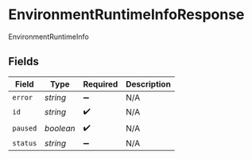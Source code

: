 # EnvironmentRuntimeInfoResponse

EnvironmentRuntimeInfo


## Fields

| Field              | Type               | Required           | Description        |
| ------------------ | ------------------ | ------------------ | ------------------ |
| `error`            | *string*           | :heavy_minus_sign: | N/A                |
| `id`               | *string*           | :heavy_check_mark: | N/A                |
| `paused`           | *boolean*          | :heavy_check_mark: | N/A                |
| `status`           | *string*           | :heavy_minus_sign: | N/A                |